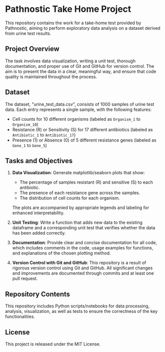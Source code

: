 # Pathnostic Take Home Project

This repository contains the work for a take-home test provided by Pathnostic, aiming to perform exploratory data analysis on a dataset derived from urine test results.

## Project Overview

The task involves data visualization, writing a unit test, thorough documentation, and proper use of Git and GitHub for version control. The aim is to present the data in a clear, meaningful way, and ensure that code quality is maintained throughout the process.

## Dataset

The dataset, "urine_test_data.csv", consists of 1000 samples of urine test data. Each entry represents a single sample, with the following features:

- Cell counts for 10 different organisms (labeled as `Organism_1` to `Organism_10`)
- Resistance (R) or Sensitivity (S) for 17 different antibiotics (labeled as `Antibiotic_1` to `Antibiotic_17`)
- Presence (1) or Absence (0) of 5 different resistance genes (labeled as `Gene_1` to `Gene_5`)

## Tasks and Objectives

1. **Data Visualization**: Generate matplotlib/seaborn plots that show:
   - The percentage of samples resistant (R) and sensitive (S) to each antibiotic.
   - The presence of each resistance gene across the samples.
   - The distribution of cell counts for each organism.

   The plots are accompanied by appropriate legends and labeling for enhanced interpretability.

2. **Unit Testing**: Write a function that adds new data to the existing dataframe and a corresponding unit test that verifies whether the data has been added correctly.

3. **Documentation**: Provide clear and concise documentation for all code, which includes comments in the code, usage examples for functions, and explanations of the chosen plotting method.

4. **Version Control with Git and GitHub**: This repository is a result of rigorous version control using Git and GitHub. All significant changes and improvements are documented through commits and at least one pull request.

## Repository Contents

This repository includes Python scripts/notebooks for data processing, analysis, visualization, as well as tests to ensure the correctness of the key functionalities.

## License

This project is released under the MIT License.
